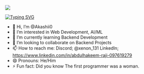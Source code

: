 <img src="https://github.com/Anmol-Baranwal/Cool-GIFs-For-GitHub/assets/74038190/80728820-e06b-4f96-9c9e-9df46f0cc0a5">

[![Typing SVG](https://readme-typing-svg.herokuapp.com?font=poppins&color=%2302A700&size=28&lines=Hi...+This+is+Akashi+)](https://git.io/typing-svg)
- 👋 Hi, I’m @Akashii0
- 👀 I’m interested in Web Development, AI/ML
- 🌱 I’m currently learning Backend Development
- 💞️ I’m looking to collaborate on Backend Projects
- 📫 How to reach me: Discord; @xenon_131 LinkedIn; https://www.linkedin.com/in/abdulhakeem-raji-097619279
- 😄 Pronouns: He/Him
- ⚡ Fun fact: Did you know The first programmer was a woman.

<!---
Akashii0/Akashii0 is a ✨ special ✨ repository because its `README.md` (this file) appears on your GitHub profile.
You can click the Preview link to take a look at your changes.
--->
